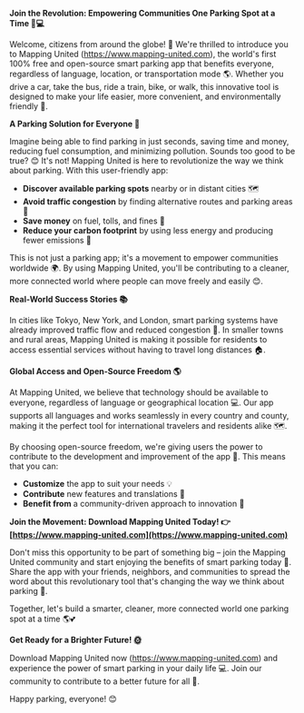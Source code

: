**Join the Revolution: Empowering Communities One Parking Spot at a Time 🚗💻**

Welcome, citizens from around the globe! 👋 We're thrilled to introduce you to Mapping United (https://www.mapping-united.com), the world's first 100% free and open-source smart parking app that benefits everyone, regardless of language, location, or transportation mode 🌎. Whether you drive a car, take the bus, ride a train, bike, or walk, this innovative tool is designed to make your life easier, more convenient, and environmentally friendly 💚.

**A Parking Solution for Everyone 🤝**

Imagine being able to find parking in just seconds, saving time and money, reducing fuel consumption, and minimizing pollution. Sounds too good to be true? 😊 It's not! Mapping United is here to revolutionize the way we think about parking. With this user-friendly app:

*   **Discover available parking spots** nearby or in distant cities 🗺️
*   **Avoid traffic congestion** by finding alternative routes and parking areas 🚧
*   **Save money** on fuel, tolls, and fines 💸
*   **Reduce your carbon footprint** by using less energy and producing fewer emissions 🌿

This is not just a parking app; it's a movement to empower communities worldwide 🌍. By using Mapping United, you'll be contributing to a cleaner, more connected world where people can move freely and easily 😊.

**Real-World Success Stories 📚**

In cities like Tokyo, New York, and London, smart parking systems have already improved traffic flow and reduced congestion 🚗. In smaller towns and rural areas, Mapping United is making it possible for residents to access essential services without having to travel long distances 🏠.

**Global Access and Open-Source Freedom 🌎**

At Mapping United, we believe that technology should be available to everyone, regardless of language or geographical location 💻. Our app supports all languages and works seamlessly in every country and county, making it the perfect tool for international travelers and residents alike 🗺️.

By choosing open-source freedom, we're giving users the power to contribute to the development and improvement of the app 🔧. This means that you can:

*   **Customize** the app to suit your needs 💡
*   **Contribute** new features and translations 🤝
*   **Benefit from** a community-driven approach to innovation 🌟

**Join the Movement: Download Mapping United Today! 👉 [https://www.mapping-united.com](https://www.mapping-united.com)**

Don't miss this opportunity to be part of something big – join the Mapping United community and start enjoying the benefits of smart parking today 🚀. Share the app with your friends, neighbors, and communities to spread the word about this revolutionary tool that's changing the way we think about parking 🔁.

Together, let's build a smarter, cleaner, more connected world one parking spot at a time 🌎💕

**Get Ready for a Brighter Future! 🌞**

Download Mapping United now (https://www.mapping-united.com) and experience the power of smart parking in your daily life 💻. Join our community to contribute to a better future for all 🌟.

Happy parking, everyone! 😊
